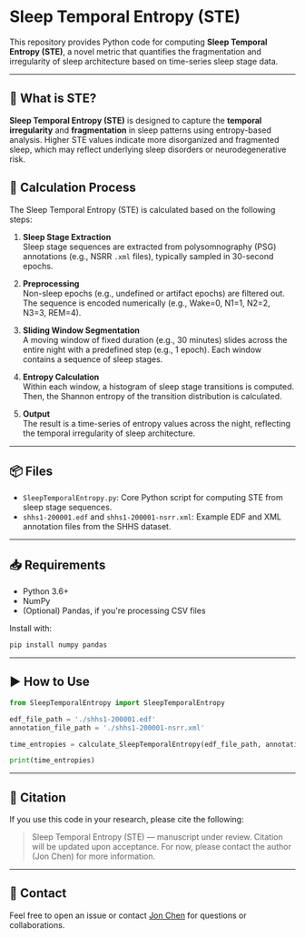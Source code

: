 # Sleep Temporal Entropy (STE)

This repository provides Python code for computing **Sleep Temporal Entropy (STE)**, a novel metric that quantifies the fragmentation and irregularity of sleep architecture based on time-series sleep stage data.

---

## 🧠 What is STE?

**Sleep Temporal Entropy (STE)** is designed to capture the **temporal irregularity** and **fragmentation** in sleep patterns using entropy-based analysis. Higher STE values indicate more disorganized and fragmented sleep, which may reflect underlying sleep disorders or neurodegenerative risk.

## 🧮 Calculation Process

The Sleep Temporal Entropy (STE) is calculated based on the following steps:

1. **Sleep Stage Extraction**  
   Sleep stage sequences are extracted from polysomnography (PSG) annotations (e.g., NSRR `.xml` files), typically sampled in 30-second epochs.

2. **Preprocessing**  
   Non-sleep epochs (e.g., undefined or artifact epochs) are filtered out. The sequence is encoded numerically (e.g., Wake=0, N1=1, N2=2, N3=3, REM=4).

3. **Sliding Window Segmentation**  
   A moving window of fixed duration (e.g., 30 minutes) slides across the entire night with a predefined step (e.g., 1 epoch). Each window contains a sequence of sleep stages.

4. **Entropy Calculation**  
   Within each window, a histogram of sleep stage transitions is computed. Then, the Shannon entropy of the transition distribution is calculated.

5. **Output**  
   The result is a time-series of entropy values across the night, reflecting the temporal irregularity of sleep architecture.

---

## 📦 Files

- `SleepTemporalEntropy.py`: Core Python script for computing STE from sleep stage sequences.
- `shhs1-200001.edf` and `shhs1-200001-nsrr.xml`: Example EDF and XML annotation files from the SHHS dataset.

---

## 📥 Requirements

- Python 3.6+
- NumPy
- (Optional) Pandas, if you're processing CSV files

Install with:

```bash
pip install numpy pandas
```

---

## ▶️ How to Use

```python
from SleepTemporalEntropy import SleepTemporalEntropy

edf_file_path = './shhs1-200001.edf'
annotation_file_path = './shhs1-200001-nsrr.xml'

time_entropies = calculate_SleepTemporalEntropy(edf_file_path, annotation_file_path)

print(time_entropies)
```

---

## 📄 Citation

If you use this code in your research, please cite the following:

> Sleep Temporal Entropy (STE) — manuscript under review. Citation will be updated upon acceptance. For now, please contact the author (Jon Chen) for more information.

---

## 🤝 Contact

Feel free to open an issue or contact [Jon Chen](mailto:[jonchen@hsc.pku.edu.cn](mailto:jonchen@hsc.pku.edu.cn)) for questions or collaborations.
